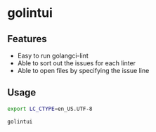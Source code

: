 # golintui

## Features

- Easy to run golangci-lint
- Able to sort out the issues for each linter
- Able to open files by specifying the issue line

## Usage

```bash
export LC_CTYPE=en_US.UTF-8
```

```cassandraql
golintui
```
